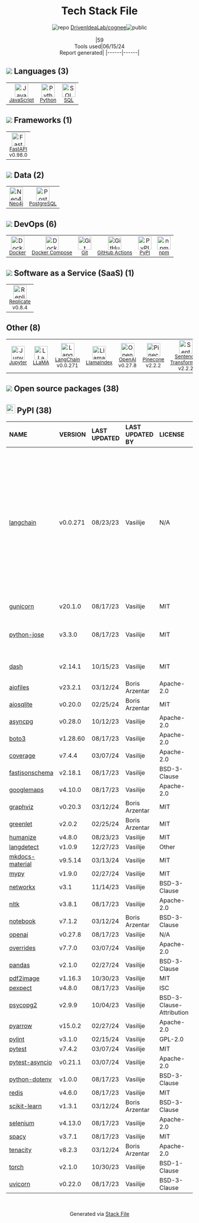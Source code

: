 <!--
&lt;--- Readme.md Snippet without images Start ---&gt;
## Tech Stack
DrivenIdeaLab/cognee is built on the following main stack:

- [JavaScript](https://developer.mozilla.org/en-US/docs/Web/JavaScript) – Languages
- [Python](https://www.python.org) – Languages
- [SQL](https://en.wikipedia.org/wiki/SQL) – Languages
- [FastAPI](https://fastapi.tiangolo.com/) – Microframeworks (Backend)
- [Neo4j](http://www.neo4j.com/) – Graph Databases
- [PostgreSQL](http://www.postgresql.org/) – Databases
- [Docker](https://www.docker.com/) – Virtual Machine Platforms & Containers
- [Docker Compose](https://github.com/docker/compose) – Container Tools
- [GitHub Actions](https://github.com/features/actions) – Continuous Integration
- [Replicate](https://replicate.com/) – Machine Learning as a Service
- [Jupyter](http://jupyter.org) – Data Science Notebooks
- [LLaMA](https://ai.meta.com/blog/large-language-model-llama-meta-ai/) – Large Language Models
- [LangChain](https://github.com/hwchase17/langchain) – Large Language Model Tools
- [LlamaIndex](https://gpt-index.readthedocs.io/en/latest/) – Large Language Model Tools
- [OpenAI](https://openai.com/) – Large Language Models
- [Pinecone](https://www.pinecone.io/) – Search as a Service
- [Sentence Transformers](https://www.sbert.net/) – NLP / Sentiment Analysis
- [Shell](https://en.wikipedia.org/wiki/Shell_script) – Shells

Full tech stack [here](/techstack.md)

&lt;--- Readme.md Snippet without images End ---&gt;

&lt;--- Readme.md Snippet with images Start ---&gt;
## Tech Stack
DrivenIdeaLab/cognee is built on the following main stack:

- <img width='25' height='25' src='https://img.stackshare.io/service/1209/javascript.jpeg' alt='JavaScript'/> [JavaScript](https://developer.mozilla.org/en-US/docs/Web/JavaScript) – Languages
- <img width='25' height='25' src='https://img.stackshare.io/service/993/pUBY5pVj.png' alt='Python'/> [Python](https://www.python.org) – Languages
- <img width='25' height='25' src='https://img.stackshare.io/service/2271/default_068d33483bba6b81ee13fbd4dc7aab9780896a54.png' alt='SQL'/> [SQL](https://en.wikipedia.org/wiki/SQL) – Languages
- <img width='25' height='25' src='https://img.stackshare.io/service/25014/default_f6ff39141b468e832d1bc59fc98a060df604d44d.png' alt='FastAPI'/> [FastAPI](https://fastapi.tiangolo.com/) – Microframeworks (Backend)
- <img width='25' height='25' src='https://img.stackshare.io/service/1482/FbkjM42a.png' alt='Neo4j'/> [Neo4j](http://www.neo4j.com/) – Graph Databases
- <img width='25' height='25' src='https://img.stackshare.io/service/1028/ASOhU5xJ.png' alt='PostgreSQL'/> [PostgreSQL](http://www.postgresql.org/) – Databases
- <img width='25' height='25' src='https://img.stackshare.io/service/586/n4u37v9t_400x400.png' alt='Docker'/> [Docker](https://www.docker.com/) – Virtual Machine Platforms & Containers
- <img width='25' height='25' src='https://img.stackshare.io/service/3136/docker-compose.png' alt='Docker Compose'/> [Docker Compose](https://github.com/docker/compose) – Container Tools
- <img width='25' height='25' src='https://img.stackshare.io/service/11563/actions.png' alt='GitHub Actions'/> [GitHub Actions](https://github.com/features/actions) – Continuous Integration
- <img width='25' height='25' src='https://img.stackshare.io/service/21709/default_e8df7b9f7533c3ea041cf8ded59b2c12e7466b67.jpg' alt='Replicate'/> [Replicate](https://replicate.com/) – Machine Learning as a Service
- <img width='25' height='25' src='https://img.stackshare.io/service/4190/fGBUdNf__400x400.jpg' alt='Jupyter'/> [Jupyter](http://jupyter.org) – Data Science Notebooks
- <img width='25' height='25' src='https://img.stackshare.io/service/101870/default_110df704ee9867cb49e02a51b680222cc0b61823.png' alt='LLaMA'/> [LLaMA](https://ai.meta.com/blog/large-language-model-llama-meta-ai/) – Large Language Models
- <img width='25' height='25' src='https://img.stackshare.io/service/48790/default_5b6c6b73f1ff3775c85d2a1ba954cb87e30cbf13.jpg' alt='LangChain'/> [LangChain](https://github.com/hwchase17/langchain) – Large Language Model Tools
- <img width='25' height='25' src='https://img.stackshare.io/service/48791/default_350cf2fa84700345e34d9eef2ecc1aa29319e91a.jpg' alt='LlamaIndex'/> [LlamaIndex](https://gpt-index.readthedocs.io/en/latest/) – Large Language Model Tools
- <img width='25' height='25' src='https://img.stackshare.io/service/48786/default_8b1119bcbb159cebebc2f6cfc9cd2e359b169d22.jpg' alt='OpenAI'/> [OpenAI](https://openai.com/) – Large Language Models
- <img width='25' height='25' src='https://img.stackshare.io/service/48784/default_376332a8eee1cdbb0546ca1aaed0b8a7f4d673d7.png' alt='Pinecone'/> [Pinecone](https://www.pinecone.io/) – Search as a Service
- <img width='25' height='25' src='https://img.stackshare.io/service/109224/default_1167b8b1fc15f3526701cde5a789734ae865925d.png' alt='Sentence Transformers'/> [Sentence Transformers](https://www.sbert.net/) – NLP / Sentiment Analysis
- <img width='25' height='25' src='https://img.stackshare.io/service/4631/default_c2062d40130562bdc836c13dbca02d318205a962.png' alt='Shell'/> [Shell](https://en.wikipedia.org/wiki/Shell_script) – Shells

Full tech stack [here](/techstack.md)

&lt;--- Readme.md Snippet with images End ---&gt;
-->
<div align="center">

# Tech Stack File
![](https://img.stackshare.io/repo.svg "repo") [DrivenIdeaLab/cognee](https://github.com/DrivenIdeaLab/cognee)![](https://img.stackshare.io/public_badge.svg "public")
<br/><br/>
|59<br/>Tools used|06/15/24 <br/>Report generated|
|------|------|
</div>

## <img src='https://img.stackshare.io/languages.svg'/> Languages (3)
<table><tr>
  <td align='center'>
  <img width='36' height='36' src='https://img.stackshare.io/service/1209/javascript.jpeg' alt='JavaScript'>
  <br>
  <sub><a href="https://developer.mozilla.org/en-US/docs/Web/JavaScript">JavaScript</a></sub>
  <br>
  <sub></sub>
</td>

<td align='center'>
  <img width='36' height='36' src='https://img.stackshare.io/service/993/pUBY5pVj.png' alt='Python'>
  <br>
  <sub><a href="https://www.python.org">Python</a></sub>
  <br>
  <sub></sub>
</td>

<td align='center'>
  <img width='36' height='36' src='https://img.stackshare.io/service/2271/default_068d33483bba6b81ee13fbd4dc7aab9780896a54.png' alt='SQL'>
  <br>
  <sub><a href="https://en.wikipedia.org/wiki/SQL">SQL</a></sub>
  <br>
  <sub></sub>
</td>

</tr>
</table>

## <img src='https://img.stackshare.io/frameworks.svg'/> Frameworks (1)
<table><tr>
  <td align='center'>
  <img width='36' height='36' src='https://img.stackshare.io/service/25014/default_f6ff39141b468e832d1bc59fc98a060df604d44d.png' alt='FastAPI'>
  <br>
  <sub><a href="https://fastapi.tiangolo.com/">FastAPI</a></sub>
  <br>
  <sub>v0.98.0</sub>
</td>

</tr>
</table>

## <img src='https://img.stackshare.io/databases.svg'/> Data (2)
<table><tr>
  <td align='center'>
  <img width='36' height='36' src='https://img.stackshare.io/service/1482/FbkjM42a.png' alt='Neo4j'>
  <br>
  <sub><a href="http://www.neo4j.com/">Neo4j</a></sub>
  <br>
  <sub></sub>
</td>

<td align='center'>
  <img width='36' height='36' src='https://img.stackshare.io/service/1028/ASOhU5xJ.png' alt='PostgreSQL'>
  <br>
  <sub><a href="http://www.postgresql.org/">PostgreSQL</a></sub>
  <br>
  <sub></sub>
</td>

</tr>
</table>

## <img src='https://img.stackshare.io/devops.svg'/> DevOps (6)
<table><tr>
  <td align='center'>
  <img width='36' height='36' src='https://img.stackshare.io/service/586/n4u37v9t_400x400.png' alt='Docker'>
  <br>
  <sub><a href="https://www.docker.com/">Docker</a></sub>
  <br>
  <sub></sub>
</td>

<td align='center'>
  <img width='36' height='36' src='https://img.stackshare.io/service/3136/docker-compose.png' alt='Docker Compose'>
  <br>
  <sub><a href="https://github.com/docker/compose">Docker Compose</a></sub>
  <br>
  <sub></sub>
</td>

<td align='center'>
  <img width='36' height='36' src='https://img.stackshare.io/service/1046/git.png' alt='Git'>
  <br>
  <sub><a href="http://git-scm.com/">Git</a></sub>
  <br>
  <sub></sub>
</td>

<td align='center'>
  <img width='36' height='36' src='https://img.stackshare.io/service/11563/actions.png' alt='GitHub Actions'>
  <br>
  <sub><a href="https://github.com/features/actions">GitHub Actions</a></sub>
  <br>
  <sub></sub>
</td>

<td align='center'>
  <img width='36' height='36' src='https://img.stackshare.io/service/12572/-RIWgodF_400x400.jpg' alt='PyPI'>
  <br>
  <sub><a href="https://pypi.org/">PyPI</a></sub>
  <br>
  <sub></sub>
</td>

<td align='center'>
  <img width='36' height='36' src='https://img.stackshare.io/service/1120/lejvzrnlpb308aftn31u.png' alt='npm'>
  <br>
  <sub><a href="https://www.npmjs.com/">npm</a></sub>
  <br>
  <sub></sub>
</td>

</tr>
</table>

## <img src='https://img.stackshare.io/saas.svg'/> Software as a Service (SaaS) (1)
<table><tr>
  <td align='center'>
  <img width='36' height='36' src='https://img.stackshare.io/service/21709/default_e8df7b9f7533c3ea041cf8ded59b2c12e7466b67.jpg' alt='Replicate'>
  <br>
  <sub><a href="https://replicate.com/">Replicate</a></sub>
  <br>
  <sub>v0.8.4</sub>
</td>

</tr>
</table>

## Other (8)
<table><tr>
  <td align='center'>
  <img width='36' height='36' src='https://img.stackshare.io/service/4190/fGBUdNf__400x400.jpg' alt='Jupyter'>
  <br>
  <sub><a href="http://jupyter.org">Jupyter</a></sub>
  <br>
  <sub></sub>
</td>

<td align='center'>
  <img width='36' height='36' src='https://img.stackshare.io/service/101870/default_110df704ee9867cb49e02a51b680222cc0b61823.png' alt='LLaMA'>
  <br>
  <sub><a href="https://ai.meta.com/blog/large-language-model-llama-meta-ai/">LLaMA</a></sub>
  <br>
  <sub></sub>
</td>

<td align='center'>
  <img width='36' height='36' src='https://img.stackshare.io/service/48790/default_5b6c6b73f1ff3775c85d2a1ba954cb87e30cbf13.jpg' alt='LangChain'>
  <br>
  <sub><a href="https://github.com/hwchase17/langchain">LangChain</a></sub>
  <br>
  <sub>v0.0.271</sub>
</td>

<td align='center'>
  <img width='36' height='36' src='https://img.stackshare.io/service/48791/default_350cf2fa84700345e34d9eef2ecc1aa29319e91a.jpg' alt='LlamaIndex'>
  <br>
  <sub><a href="https://gpt-index.readthedocs.io/en/latest/">LlamaIndex</a></sub>
  <br>
  <sub></sub>
</td>

<td align='center'>
  <img width='36' height='36' src='https://img.stackshare.io/service/48786/default_8b1119bcbb159cebebc2f6cfc9cd2e359b169d22.jpg' alt='OpenAI'>
  <br>
  <sub><a href="https://openai.com/">OpenAI</a></sub>
  <br>
  <sub>v0.27.8</sub>
</td>

<td align='center'>
  <img width='36' height='36' src='https://img.stackshare.io/service/48784/default_376332a8eee1cdbb0546ca1aaed0b8a7f4d673d7.png' alt='Pinecone'>
  <br>
  <sub><a href="https://www.pinecone.io/">Pinecone</a></sub>
  <br>
  <sub>v2.2.2</sub>
</td>

<td align='center'>
  <img width='36' height='36' src='https://img.stackshare.io/service/109224/default_1167b8b1fc15f3526701cde5a789734ae865925d.png' alt='Sentence Transformers'>
  <br>
  <sub><a href="https://www.sbert.net/">Sentence Transformers</a></sub>
  <br>
  <sub>v2.2.2</sub>
</td>

<td align='center'>
  <img width='36' height='36' src='https://img.stackshare.io/service/4631/default_c2062d40130562bdc836c13dbca02d318205a962.png' alt='Shell'>
  <br>
  <sub><a href="https://en.wikipedia.org/wiki/Shell_script">Shell</a></sub>
  <br>
  <sub></sub>
</td>

</tr>
</table>


## <img src='https://img.stackshare.io/group.svg' /> Open source packages (38)</h2>

## <img width='24' height='24' src='https://img.stackshare.io/service/12572/-RIWgodF_400x400.jpg'/> PyPI (38)

|NAME|VERSION|LAST UPDATED|LAST UPDATED BY|LICENSE|VULNERABILITIES|
|:------|:------|:------|:------|:------|:------|
|[langchain](https://pypi.org/project/langchain)|v0.0.271|08/23/23|Vasilije |N/A|[CVE-2023-39659](https://github.com/advisories/GHSA-prgp-w7vf-ch62) (Critical)<br/>[CVE-2023-36281](https://github.com/advisories/GHSA-7gfq-f96f-g85j) (Critical)<br/>[CVE-2023-39631](https://github.com/advisories/GHSA-f73w-4m7g-ch9x) (Critical)<br/>[CVE-2023-32786](https://github.com/advisories/GHSA-6h8p-4hx9-w66c) (High)<br/>[CVE-2023-46229](https://github.com/advisories/GHSA-655w-fm8m-m478) (High)<br/>[CVE-2024-3095](https://github.com/advisories/GHSA-q25c-c977-4cmh) (Moderate)<br/>[CVE-2024-3571](https://github.com/advisories/GHSA-rgp8-pm28-3759) (Moderate)<br/>[CVE-2024-2965](https://github.com/advisories/GHSA-3hjh-jh2h-vrg6) (Moderate)<br/>[CVE-2024-28088](https://github.com/advisories/GHSA-h59x-p739-982c) (Low)<br/>[CVE-2024-0243](https://github.com/advisories/GHSA-h9j7-5xvc-qhg5) (Low)|
|[gunicorn](https://pypi.org/project/gunicorn)|v20.1.0|08/17/23|Vasilije |MIT|[CVE-2024-1135](https://github.com/advisories/GHSA-w3h3-4rj7-4ph4) (High)|
|[python-jose](https://pypi.org/project/python-jose)|v3.3.0|08/17/23|Vasilije |MIT|[CVE-2024-33663](https://github.com/advisories/GHSA-6c5p-j8vq-pqhj) (High)<br/>[CVE-2024-33664](https://github.com/advisories/GHSA-cjwg-qfpm-7377) (Moderate)|
|[dash](https://pypi.org/project/dash)|v2.14.1|10/15/23|Vasilije |MIT|[CVE-2024-21485](https://github.com/advisories/GHSA-547x-748v-vp6p) (Moderate)|
|[aiofiles](https://pypi.org/project/aiofiles)|v23.2.1|03/12/24|Boris Arzentar |Apache-2.0|N/A|
|[aiosqlite](https://pypi.org/project/aiosqlite)|v0.20.0|02/25/24|Boris Arzentar |MIT|N/A|
|[asyncpg](https://pypi.org/project/asyncpg)|v0.28.0|10/12/23|Vasilije |Apache-2.0|N/A|
|[boto3](https://pypi.org/project/boto3)|v1.28.60|08/17/23|Vasilije |Apache-2.0|N/A|
|[coverage](https://pypi.org/project/coverage)|v7.4.4|03/07/24|Vasilije |Apache-2.0|N/A|
|[fastjsonschema](https://pypi.org/project/fastjsonschema)|v2.18.1|08/17/23|Vasilije |BSD-3-Clause|N/A|
|[googlemaps](https://pypi.org/project/googlemaps)|v4.10.0|08/17/23|Vasilije |Apache-2.0|N/A|
|[graphviz](https://pypi.org/project/graphviz)|v0.20.3|03/12/24|Boris Arzentar |MIT|N/A|
|[greenlet](https://pypi.org/project/greenlet)|v2.0.2|02/25/24|Boris Arzentar |MIT|N/A|
|[humanize](https://pypi.org/project/humanize)|v4.8.0|08/23/23|Vasilije |MIT|N/A|
|[langdetect](https://pypi.org/project/langdetect)|v1.0.9|12/27/23|Vasilije |Other|N/A|
|[mkdocs-material](https://pypi.org/project/mkdocs-material)|v9.5.14|03/13/24|Vasilije |MIT|N/A|
|[mypy](https://pypi.org/project/mypy)|v1.9.0|02/27/24|Vasilije |MIT|N/A|
|[networkx](https://pypi.org/project/networkx)|v3.1|11/14/23|Vasilije |BSD-3-Clause|N/A|
|[nltk](https://pypi.org/project/nltk)|v3.8.1|08/17/23|Vasilije |Apache-2.0|N/A|
|[notebook](https://pypi.org/project/notebook)|v7.1.2|03/12/24|Boris Arzentar |BSD-3-Clause|N/A|
|[openai](https://pypi.org/project/openai)|v0.27.8|08/17/23|Vasilije |N/A|N/A|
|[overrides](https://pypi.org/project/overrides)|v7.7.0|03/07/24|Vasilije |Apache-2.0|N/A|
|[pandas](https://pypi.org/project/pandas)|v2.1.0|02/27/24|Vasilije |BSD-3-Clause|N/A|
|[pdf2image](https://pypi.org/project/pdf2image)|v1.16.3|10/30/23|Vasilije |MIT|N/A|
|[pexpect](https://pypi.org/project/pexpect)|v4.8.0|08/17/23|Vasilije |ISC|N/A|
|[psycopg2](https://pypi.org/project/psycopg2)|v2.9.9|10/04/23|Vasilije |BSD-3-Clause-Attribution|N/A|
|[pyarrow](https://pypi.org/project/pyarrow)|v15.0.2|02/27/24|Vasilije |Apache-2.0|N/A|
|[pylint](https://pypi.org/project/pylint)|v3.1.0|02/15/24|Vasilije |GPL-2.0|N/A|
|[pytest](https://pypi.org/project/pytest)|v7.4.2|03/07/24|Vasilije |MIT|N/A|
|[pytest-asyncio](https://pypi.org/project/pytest-asyncio)|v0.21.1|03/07/24|Vasilije |Apache-2.0|N/A|
|[python-dotenv](https://pypi.org/project/python-dotenv)|v1.0.0|08/17/23|Vasilije |BSD-3-Clause|N/A|
|[redis](https://pypi.org/project/redis)|v4.6.0|08/17/23|Vasilije |MIT|N/A|
|[scikit-learn](https://pypi.org/project/scikit-learn)|v1.3.1|03/12/24|Boris Arzentar |BSD-3-Clause|N/A|
|[selenium](https://pypi.org/project/selenium)|v4.13.0|08/17/23|Vasilije |Apache-2.0|N/A|
|[spacy](https://pypi.org/project/spacy)|v3.7.1|08/17/23|Vasilije |MIT|N/A|
|[tenacity](https://pypi.org/project/tenacity)|v8.2.3|03/12/24|Boris Arzentar |Apache-2.0|N/A|
|[torch](https://pypi.org/project/torch)|v2.1.0|10/30/23|Vasilije |BSD-1-Clause|N/A|
|[uvicorn](https://pypi.org/project/uvicorn)|v0.22.0|08/17/23|Vasilije |BSD-3-Clause|N/A|

<br/>
<div align='center'>

Generated via [Stack File](https://github.com/marketplace/stack-file)
